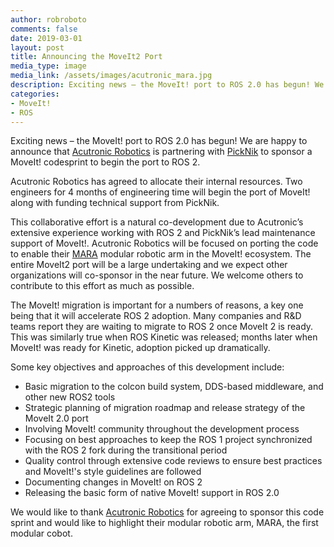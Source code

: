 ```yaml
---
author: robroboto
comments: false
date: 2019-03-01
layout: post
title: Announcing the MoveIt2 Port
media_type: image
media_link: /assets/images/acutronic_mara.jpg
description: Exciting news – the MoveIt! port to ROS 2.0 has begun! We are happy to announce that [Acutronic Robotics](https://acutronicrobotics.com/) is partnering with [PickNik](https://picknik.ai/) to sponsor a MoveIt! codesprint to begin the port to ROS 2.
categories:
- MoveIt!
- ROS
---
```


Exciting news – the MoveIt! port to ROS 2.0 has begun! We are happy to announce that [Acutronic Robotics](https://acutronicrobotics.com/) is partnering with [PickNik](https://picknik.ai/) to sponsor a MoveIt! codesprint to begin the port to ROS 2.

Acutronic Robotics has agreed to allocate their internal resources. Two engineers for 4 months of engineering time will begin the port of MoveIt! along with funding technical support from PickNik.

This collaborative effort is a natural co-development due to Acutronic’s extensive experience working with ROS 2 and PickNik’s lead maintenance support of MoveIt!. Acutronic Robotics will be focused on porting the code to enable their [MARA](https://acutronicrobotics.com/products/mara/) modular robotic arm in the MoveIt! ecosystem. The entire MoveIt2 port will be a large undertaking and we expect other organizations will co-sponsor in the near future. We welcome others to contribute to this effort as much as possible.

The MoveIt! migration is important for a numbers of reasons, a key one being that it will accelerate ROS 2 adoption. Many companies and R&D teams report they are waiting to migrate to ROS 2 once MoveIt 2 is ready. This was similarly true when ROS Kinetic was released; months later when MoveIt! was ready for Kinetic, adoption picked up dramatically.

Some key objectives and approaches of this development include:
* Basic migration to the colcon build system, DDS-based middleware, and other new ROS2 tools
* Strategic planning of migration roadmap and release strategy of the MoveIt 2.0 port
* Involving MoveIt! community throughout the development process
* Focusing on best approaches to keep the ROS 1 project synchronized with the ROS 2 fork during the transitional period
* Quality control through extensive code reviews to ensure best practices and MoveIt!'s style guidelines are followed
* Documenting changes in MoveIt! on ROS 2
* Releasing the basic form of native MoveIt! support in ROS 2.0

We would like to thank [Acutronic Robotics](https://acutronicrobotics.com/) for agreeing to sponsor this code sprint and would like to highlight their modular robotic arm, MARA, the first modular cobot.
